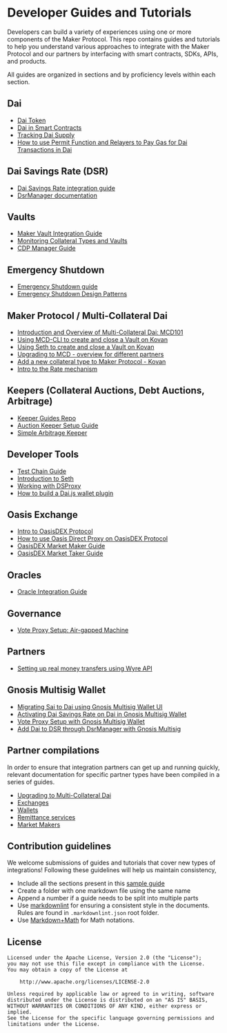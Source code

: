 # Developer Guides and Tutorials

Developers can build a variety of experiences using one or more components of the Maker Protocol. This repo contains guides and tutorials to help you understand various approaches to integrate with the Maker Protocol and our partners by interfacing with smart contracts, SDKs, APIs, and products.

All guides are organized in sections and by proficiency levels within each section.

## Dai

- [Dai Token](./dai/dai-token/dai-token.md)
- [Dai in Smart Contracts](./dai/dai-in-smart-contracts/dai-in-smart-contracts.md)
- [Tracking Dai Supply](./dai/dai-supply/dai-supply.md)
- [How to use Permit Function and Relayers to Pay Gas for Dai Transactions in Dai](./dai/how-to-use-permit-function/how-to-use-permit-function.md)

## Dai Savings Rate (DSR)

- [Dai Savings Rate integration guide](./dai/dsr-integration-guide/dsr-integration-guide.md)
- [DsrManager documentation](/dai/dsr-manager-docs/dsr-manager-docs.md)

## Vaults

- [Maker Vault Integration Guide](./vault/vault-integration-guide/vault-integration-guide.md)
- [Monitoring Collateral Types and Vaults](./vault/monitoring-collateral-types-and-vaults/monitoring-collateral-types-and-vaults.md)
- [CDP Manager Guide](./vault/cdp-manager-guide/cdp-manager-guide.md)

## Emergency Shutdown

- [Emergency Shutdown guide](./mcd/emergency-shutdown/emergency-shutdown.md)
- [Emergency Shutdown Design Patterns](./mcd/emergency-shutdown-design-patterns/emergency-shutdown-design-patterns.md)

## Maker Protocol / Multi-Collateral Dai

- [Introduction and Overview of Multi-Collateral Dai: MCD101](./mcd/mcd-101/mcd-101.md)
- [Using MCD-CLI to create and close a Vault on Kovan](./mcd/mcd-cli/mcd-cli-guide/mcd-cli-guide.md)
- [Using Seth to create and close a Vault on Kovan](./mcd/mcd-seth/mcd-seth.md)
- [Upgrading to MCD - overview for different partners](./mcd/upgrading-to-multi-collateral-dai/upgrading-to-multi-collateral-dai.md)
- [Add a new collateral type to Maker Protocol - Kovan](./mcd/add-collateral-type-testnet/add-collateral-type-testnet.md)
- [Intro to the Rate mechanism](./mcd/intro-rate-mechanism/intro-rate-mechanism.md)

## Keepers (Collateral Auctions, Debt Auctions, Arbitrage)

- [Keeper Guides Repo](./keepers/README.md)
- [Auction Keeper Setup Guide](./keeper/../keepers/auction-keeper-bot-setup-guide/auction-keeper-bot-setup-guide.md)
- [Simple Arbitrage Keeper](./keeper/../keepers/simple-arbitrage-keeper/simple-arbitrage-keeper.md)

## Developer Tools

- [Test Chain Guide](./devtools/test-chain-guide/test-chain-guide.md)
- [Introduction to Seth](./devtools/seth/seth-guide/seth-guide.md)
- [Working with DSProxy](./devtools/working-with-dsproxy/working-with-dsproxy.md)
- [How to build a Dai.js wallet plugin](./devtools/Dai.js/How-to-build-dai-js-wallet-plugin.md)

## Oasis Exchange

- [Intro to OasisDEX Protocol](./Oasis/intro-to-oasis/intro-to-oasis.md)
- [How to use Oasis Direct Proxy on OasisDEX Protocol](./Oasis/oasis-direct-proxy/oasis-direct-proxy.md)
- [OasisDEX Market Maker Guide](./Oasis/oasisdex-market-maker-guide/oasisdex-market-maker-guide.md)  
- [OasisDEX Market Taker Guide](./Oasis/oasisdex-market-taker-guide/oasisdex-market-taker-guide.md)

## Oracles

- [Oracle Integration Guide](./oracles/oracle-integration-guide.md)

## Governance

- [Vote Proxy Setup: Air-gapped Machine](./governance/vote-proxy-setup-airgapped-machine/vote-proxy-setup-airgapped-machine.md)

## Partners

- [Setting up real money transfers using Wyre API](./partners/wyre-guide/wyre-guide.md)

## Gnosis Multisig Wallet

- [Migrating Sai to Dai using Gnosis Multisig Wallet UI](./gnosis-multisig/migrating-gnosis-multisig-guide/migrating-gnosis-multisig-guide.md)
- [Activating Dai Savings Rate on Dai in Gnosis Multisig Wallet](./gnosis-multisig/dsr-gnosis-multisig-guide/dsr-gnosis-multisig-guide.md)
- [Vote Proxy Setup with Gnosis Multisig Wallet](./gnosis-multisig/vote-proxy-setup-gnosis-multisig/vote-proxy-setup-gnosis-multisig.md)
- [Add Dai to DSR through DsrManager with Gnosis Multisig](./gnosis-multisig/dsr-gnosis-multisig-guide/dsr-manager-gnosis-multisig-guide.md)

## Partner compilations

In order to ensure that integration partners can get up and running quickly, relevant documentation for specific partner types have been compiled in a series of guides.

- [Upgrading to Multi-Collateral Dai](./mcd/upgrading-to-multi-collateral-dai/upgrading-to-multi-collateral-dai.md)
- [Exchanges](./exchanges/README.md)
- [Wallets](./wallets/wallets/wallets.md)
- [Remittance services](./remittance/remittance.md)
- [Market Makers](./market-makers/market-makers.md)

## Contribution guidelines

We welcome submissions of guides and tutorials that cover new types of integrations! Following these guidelines will help us maintain consistency,

- Include all the sections present in this [sample guide](./sample/sample-guide/sample-guide.md)  
- Create a folder with one markdown file using the same name
- Append a number if a guide needs to be split into multiple parts
- Use [markdownlint](https://github.com/DavidAnson/markdownlint/tree/v0.20.4) for ensuring a consistent style in the documents. Rules are found in `.markdownlint.json` root folder.
- Use [Markdown+Math](https://marketplace.visualstudio.com/items?itemName=goessner.mdmath) for Math notations.

## License

```text
Licensed under the Apache License, Version 2.0 (the "License");
you may not use this file except in compliance with the License.
You may obtain a copy of the License at

    http://www.apache.org/licenses/LICENSE-2.0

Unless required by applicable law or agreed to in writing, software
distributed under the License is distributed on an "AS IS" BASIS,
WITHOUT WARRANTIES OR CONDITIONS OF ANY KIND, either express or implied.
See the License for the specific language governing permissions and
limitations under the License.
```
